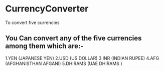 # CurrencyConverter
To convert five currencies
## You Can convert any of the five currencies among them which are:-
1.YEN (JAPANESE YEN)
2.USD (US DOLLAR)
3.INR (INDIAN RUPEE)
4.AFG (AFGHANISTHAN AFGANI)
5.DHIRAMS (UAE DHIRAMS )


